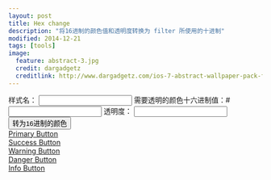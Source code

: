```yaml
---
layout: post
title: Hex change
description: "将16进制的颜色值和透明度转换为 filter 所使用的十进制"
modified: 2014-12-21
tags: [tools]
image:
  feature: abstract-3.jpg
  credit: dargadgetz
  creditlink: http://www.dargadgetz.com/ios-7-abstract-wallpaper-pack-for-iphone-5-and-ipod-touch-retina/
---
```


<div class="wrap">
	<label for="class-name">样式名：</label>
	<input type="text" value="" id="class-name"  />
	<label for="color_value">需要透明的颜色十六进制值：#</label>
	<input type="text" value="" id="color_value" maxlength="6" />
	<label for="original">透明度：</label>
	<input type="input" id="original" />
	<button type="button" onclick="change_10_to_16()" class="btn btn-success">转为16进制的颜色</button>
	<!-- <div markdown="0"><a href="#" class="btn btn-success">Success Button</a></div> -->
	<br />
	<div id="alpha_style"></div>
</div>

<script type="text/javascript">
  var oOriginal = document.getElementById("original");
  var co_value = document.getElementById("color_value");
  var css_cont = document.getElementById("alpha_style");
  var warn_tip = document.getElementById("tip");
  var warn_tip_a = document.getElementById("tip_alphe");
  var classVal = document.getElementById("class-name");

  function change_10_to_16() {
      var pattern = /^[0-9a-fA-F]{6}$/;
      var pattern_3 = /^[0-9a-fA-F]{3}$/;
      var co = co_value.value;
      var num = Math.floor((Math.floor(oOriginal.value * 100) / 100) * 255);
      var num_10 = (Math.floor(oOriginal.value * 100) / 100);
      var num_change = num.toString(16);
      var txt = '';
      num = parseInt(num);
      if (co.match(pattern) == null) {
          if (co.length == 3) {
              if (co.match(pattern_3) == null) {
                  warn_tip.innerHTML = "十六进制是从【0】到【9】以及【a】到【f】组合而成的，再来一次吧！\n如果是十六进制的缩写，是前后相邻的字母可简写成为一个，例如【#FF000FF】可转为【#F0F】\n请检查你的颜色值是否为【三位】或者符合【十六进制的组合方式】。";
              } else {
                  if (oOriginal.value >= 0 && oOriginal.value <= 1) {
                      if (num_change.length == 1) {
                          num_change = "0" + num_change;
                      }
                      var co_a = co.substring(0, 1);
                      var co_b = co.substring(1, 2);
                      var co_c = co.substring(2, 3);
                      var co_a2 = co_a + co_a;
                      var co_b2 = co_b + co_b;
                      var co_c2 = co_c + co_c;
                      co = co_a2 + co_b2 + co_c2;
                      var outText="";
              if(classVal.value==""){
                  outText="filter:progid:DXImageTransform.Microsoft.gradient(enabled='true',startColorstr='#" + num_change.toUpperCase() + co.toUpperCase() + "', endColorstr='#" + num_change.toUpperCase() + co.toUpperCase() + "');background:rgba(" + parseInt(co_a2, 16) + "," + parseInt(co_b2, 16) + "," + parseInt(co_c2, 16) + "," + num_10 + ");";
              }else{
                outText=classVal.value+"{filter:progid:DXImageTransform.Microsoft.gradient(enabled='true',startColorstr='#" + num_change.toUpperCase() + co.toUpperCase() + "', endColorstr='#" + num_change.toUpperCase() + co.toUpperCase() + "');background:rgba(" + parseInt(co_a2, 16) + "," + parseInt(co_b2, 16) + "," + parseInt(co_c2, 16) + "," + num_10 + ");}";
                      outText+="<br /> :root "+classVal.value+"{filter:progid:DXImageTransform.Microsoft.gradient(enabled='true',startColorstr='#00" + co.toUpperCase() + "', endColorstr='#00" + co.toUpperCase() + "');}/*for IE9*/";
              outText+="<br />或者ie9的hack使用： <br /> :root "+classVal.value+"{filter:none;}/*for IE9*/";
              }
                      css_cont.innerHTML = outText;
                      /*temp_cont = css_cont.value;
                      txt += css_cont.innerHTML;
                      if (css_cont.value == "" || css_cont.value != txt) {
                          css_cont.value = txt;
                      }*/
                  } else {
                      warn_tip_a.style.display = "block";
                      warn_tip_a.innerHTML = "透明度的值在【0】到【1】之间。";
                  }
              }
          } else {
              warn_tip.style.display = "block";
              warn_tip.innerHTML = "十六进制是从【0】到【9】以及【a】到【f】组合而成的，再来一次吧！\n如果是十六进制的缩写，是前后相邻的字母可简写成为一个，例如【#FF000FF】可转为【#F0F】\n请检查你的颜色值是否为【三位】或者符合【十六进制的组合方式】。";
          }
      } else {
          if (oOriginal.value >= 0 && oOriginal.value <= 1) {
              if (num_change.length == 1) {
                  num_change = "0" + String(num_change);
              }
              var co_a = co.substring(0, 2);
              var co_b = co.substring(2, 4);
              var co_c = co.substring(4, 6);
              var outText="";
              if(classVal.value==""){
                  outText="filter:progid:DXImageTransform.Microsoft.gradient(enabled='true',startColorstr='#" + num_change.toUpperCase() + co.toUpperCase() + "', endColorstr='#" + num_change.toUpperCase() + co.toUpperCase() + "');background:rgba(" + parseInt(co_a, 16) + "," + parseInt(co_b, 16) + "," + parseInt(co_c, 16) + "," + num_10 + ");";
              }else{
                outText=classVal.value+"{filter:progid:DXImageTransform.Microsoft.gradient(enabled='true',startColorstr='#" + num_change.toUpperCase() + co.toUpperCase() + "', endColorstr='#" + num_change.toUpperCase() + co.toUpperCase() + "');background:rgba(" + parseInt(co_a, 16) + "," + parseInt(co_b, 16) + "," + parseInt(co_c, 16) + "," + num_10 + ");}";

                outText+="<br /> :root "+classVal.value+"{filter:progid:DXImageTransform.Microsoft.gradient(enabled='true',startColorstr='#00" + co.toUpperCase() + "', endColorstr='#00" + co.toUpperCase() + "');}/*for IE9*/";
                  outText+="<br />或者ie9的hack使用： <br /> :root "+classVal.value+"{filter:none;}/*for IE9*/";
              }
              css_cont.innerHTML = outText;
              //css_cont.innerHTML = "filter:progid:DXImageTransform.Microsoft.gradient(enabled='true',startColorstr='#" + num_change.toUpperCase() + co.toUpperCase() + "', endColorstr='#" + num_change.toUpperCase() + co.toUpperCase() + "');background:rgba(" + parseInt(co_a, 16) + "," + parseInt(co_b, 16) + "," + parseInt(co_c, 16) + "," + num_10 + ");";
              temp_cont = css_cont.value;
              txt += css_cont.innerHTML;
              if (css_cont.value == "" || css_cont.value != txt) {
                  css_cont.value = txt;
              }
          } else {
              warn_tip_a.style.display = "block";
              warn_tip_a.innerHTML = "透明度的值在【0】到【1】之间。";
          }
      }
  }
</script>

<div markdown="0"><a href="#" class="btn">Primary Button</a></div>
<div markdown="0"><a href="#" class="btn btn-success">Success Button</a></div>
<div markdown="0"><a href="#" class="btn btn-warning">Warning Button</a></div>
<div markdown="0"><a href="#" class="btn btn-danger">Danger Button</a></div>
<div markdown="0"><a href="#" class="btn btn-info">Info Button</a></div>
